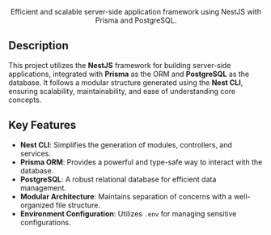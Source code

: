

<p align="center">Efficient and scalable server-side application framework using NestJS with Prisma and PostgreSQL.</p>

## Description

This project utilizes the **NestJS** framework for building server-side applications, integrated with **Prisma** as the ORM and **PostgreSQL** as the database. It follows a modular structure generated using the **Nest CLI**, ensuring scalability, maintainability, and ease of understanding core concepts.

## Key Features

- **Nest CLI**: Simplifies the generation of modules, controllers, and services.
- **Prisma ORM**: Provides a powerful and type-safe way to interact with the database.
- **PostgreSQL**: A robust relational database for efficient data management.
- **Modular Architecture**: Maintains separation of concerns with a well-organized file structure.
- **Environment Configuration**: Utilizes `.env` for managing sensitive configurations.



